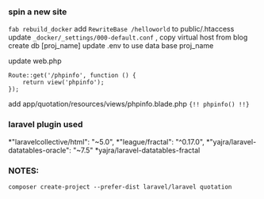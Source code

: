 
### spin a new site
`fab rebuild_docker`
add `RewriteBase /helloworld` to public/.htaccess
update `_docker/_settings/000-default.conf` , copy virtual host from blog
create db [proj_name]
update .env to use data base proj_name

update web.php
```
Route::get('/phpinfo', function () {
    return view('phpinfo');
});
```

add app/quotation/resources/views/phpinfo.blade.php
`{!! phpinfo() !!}`


### laravel plugin used
*"laravelcollective/html": "~5.0",
*"league/fractal": "^0.17.0",
*"yajra/laravel-datatables-oracle": "~7.5"
*yajra/laravel-datatables-fractal

### NOTES:
`composer create-project --prefer-dist laravel/laravel quotation`
